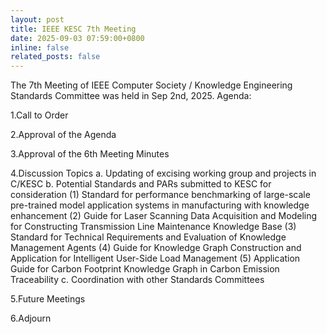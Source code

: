 ```yaml
---
layout: post
title: IEEE KESC 7th Meeting
date: 2025-09-03 07:59:00+0800
inline: false
related_posts: false
---
```


The 7th Meeting of IEEE Computer Society / Knowledge Engineering Standards Committee was held in Sep 2nd, 2025.
Agenda:

1.Call to Order

2.Approval of the Agenda

3.Approval of the 6th  Meeting Minutes

4.Discussion Topics 
    a. Updating of excising working group and projects in C/KESC
    b. Potential Standards and PARs submitted to KESC for consideration
        (1) Standard for performance benchmarking of large-scale pre-trained model application systems in manufacturing with knowledge enhancement
        (2) Guide for Laser Scanning Data Acquisition and Modeling for Constructing Transmission Line Maintenance Knowledge Base
        (3) Standard for Technical Requirements and Evaluation of Knowledge Management Agents
        (4) Guide for Knowledge Graph Construction and Application for Intelligent User-Side Load Management
        (5) Application Guide for Carbon Footprint Knowledge Graph in Carbon Emission Traceability
    c. Coordination with other Standards Committees

5.Future Meetings

6.Adjourn

